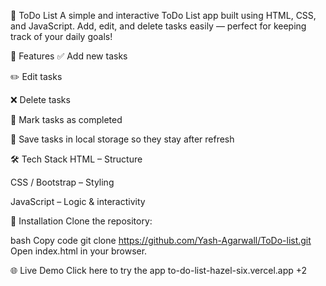 📝 ToDo List
A simple and interactive ToDo List app built using HTML, CSS, and JavaScript.
Add, edit, and delete tasks easily — perfect for keeping track of your daily goals!

🚀 Features
✅ Add new tasks

✏️ Edit tasks

❌ Delete tasks

📌 Mark tasks as completed

💾 Save tasks in local storage so they stay after refresh

🛠️ Tech Stack
HTML – Structure

CSS / Bootstrap – Styling

JavaScript – Logic & interactivity

📂 Installation
Clone the repository:

bash
Copy code
git clone https://github.com/Yash-Agarwall/ToDo-list.git
Open index.html in your browser.

🌐 Live Demo
Click here to try the app to-do-list-hazel-six.vercel.app
+2
